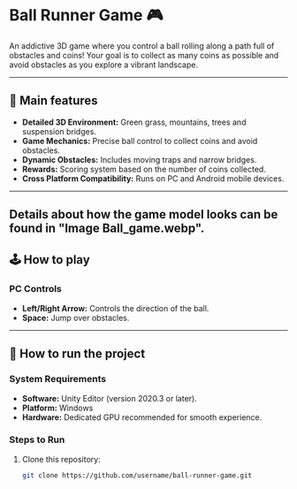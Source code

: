 # Ball Runner Game 🎮

An addictive 3D game where you control a ball rolling along a path full of obstacles and coins! Your goal is to collect as many coins as possible and avoid obstacles as you explore a vibrant landscape.

---

## 📌 Main features
- **Detailed 3D Environment:** Green grass, mountains, trees and suspension bridges.
- **Game Mechanics:** Precise ball control to collect coins and avoid obstacles.
- **Dynamic Obstacles:** Includes moving traps and narrow bridges.
- **Rewards:** Scoring system based on the number of coins collected.
- **Cross Platform Compatibility:** Runs on PC and Android mobile devices.

---
## Details about how the game model looks can be found in "Image Ball_game.webp".


## 🕹️ How to play
### **PC Controls**
- **Left/Right Arrow:** Controls the direction of the ball.
- **Space:** Jump over obstacles.

---

## 🚀 How to run the project
### **System Requirements**
- **Software:** Unity Editor (version 2020.3 or later).
- **Platform:** Windows
- **Hardware:** Dedicated GPU recommended for smooth experience.

### **Steps to Run**
1. Clone this repository:
   ```bash
   git clone https://github.com/username/ball-runner-game.git
